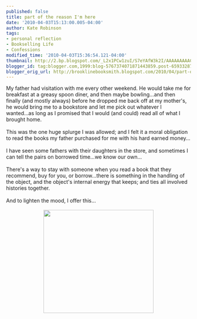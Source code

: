 ```yaml
---
published: false
title: part of the reason I'm here
date: '2010-04-03T15:13:00.005-04:00'
author: Kate Robinson
tags:
- personal reflection
- Bookselling Life
- Confessions
modified_time: '2010-04-03T15:36:54.121-04:00'
thumbnail: http://2.bp.blogspot.com/_L2x1PCw1zuI/S7eYAfW3k2I/AAAAAAAAACQ/eLTjRsMIeJM/s72-c/pictures.jpg
blogger_id: tag:blogger.com,1999:blog-5767374071871443859.post-6593328704214060091
blogger_orig_url: http://brooklinebooksmith.blogspot.com/2010/04/part-of-reason-im-here.html
---
```


<div>My father had visitation with me every other weekend. He would take me for breakfast at a greasy spoon diner, and then maybe bowling...and then finally (and mostly always) before he dropped me back off at my mother's, he would bring me to a bookstore and let me pick out whatever I wanted...as long as I promised that I would (and could) read all of what I brought home.</div><br /><div>This was the one huge splurge I was allowed; and I felt it a moral obligation to read the books my father purchased for me with his hard earned money...</div><br /><div></div><div>I have seen some fathers with their daughters in the store, and sometimes I can tell the pairs on borrowed time...we know our own...</div><br /><div>There's a way to stay with someone when you read a book that they recommend, buy for you, or borrow...there is something in the handling of the object, and the object's internal energy that keeps; and ties all involved histories together.</div><br /><div>And to lighten the mood, I offer this...</div><br /><div></div><img style="TEXT-ALIGN: center; MARGIN: 0px auto 10px; WIDTH: 300px; DISPLAY: block; HEIGHT: 281px; CURSOR: hand" id="BLOGGER_PHOTO_ID_5455996607767483234" border="0" alt="" src="http://2.bp.blogspot.com/_L2x1PCw1zuI/S7eYAfW3k2I/AAAAAAAAACQ/eLTjRsMIeJM/s320/pictures.jpg" /><br /><div></div><br /><div></div><br /><div></div><br /><div></div><br /><div></div><br /><div></div><br /><div></div>